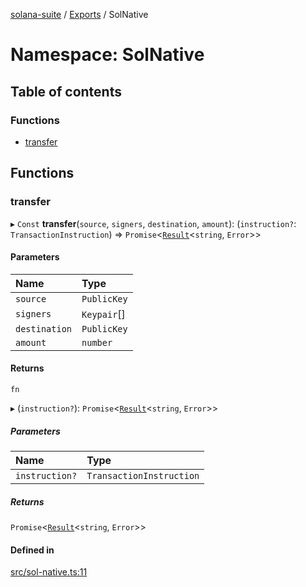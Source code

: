 [solana-suite](../README.md) / [Exports](../modules.md) / SolNative

# Namespace: SolNative

## Table of contents

### Functions

- [transfer](SolNative.md#transfer)

## Functions

### transfer

▸ `Const` **transfer**(`source`, `signers`, `destination`, `amount`): (`instruction?`: `TransactionInstruction`) => `Promise`<[`Result`](../modules.md#result)<`string`, `Error`\>\>

#### Parameters

| Name | Type |
| :------ | :------ |
| `source` | `PublicKey` |
| `signers` | `Keypair`[] |
| `destination` | `PublicKey` |
| `amount` | `number` |

#### Returns

`fn`

▸ (`instruction?`): `Promise`<[`Result`](../modules.md#result)<`string`, `Error`\>\>

##### Parameters

| Name | Type |
| :------ | :------ |
| `instruction?` | `TransactionInstruction` |

##### Returns

`Promise`<[`Result`](../modules.md#result)<`string`, `Error`\>\>

#### Defined in

[src/sol-native.ts:11](https://github.com/fukaoi/solana-suite/blob/9ac8f4b/src/sol-native.ts#L11)
